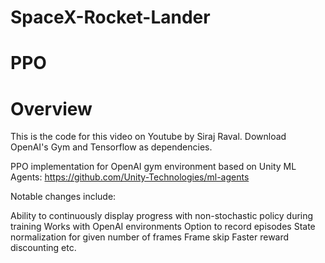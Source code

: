 # SpaceX-Rocket-Lander
# PPO
# Overview
This is the code for this video on Youtube by Siraj Raval. Download OpenAI's Gym and Tensorflow as dependencies.

PPO implementation for OpenAI gym environment based on Unity ML Agents: https://github.com/Unity-Technologies/ml-agents

Notable changes include:

Ability to continuously display progress with non-stochastic policy during training
Works with OpenAI environments
Option to record episodes
State normalization for given number of frames
Frame skip
Faster reward discounting etc.
